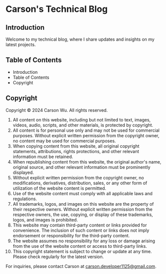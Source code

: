# Carson's Technical Blog

## Introduction

Welcome to my technical blog, where I share updates and insights on my latest projects.

## Table of Contents

- Introduction
- Table of Contents
- Copyright

## Copyright

Copyright © 2024 Carson Wu. All rights reserved.

1. All content on this website, including but not limited to text, images, videos, audio, scripts, and other materials, is protected by copyright.
2. All content is for personal use only and may not be used for commercial purposes. Without explicit written permission from the copyright owner, no content may be used for commercial purposes.
3. When copying content from this website, all original copyright statements, attributions, rights protections, and other relevant information must be retained.
4. When republishing content from this website, the original author's name, original source, and other relevant information must be prominently displayed.
5. Without explicit written permission from the copyright owner, no modifications, derivatives, distribution, sales, or any other form of utilization of the website content is permitted.
6. Use of the website content must comply with all applicable laws and regulations.
7. All trademarks, logos, and images on this website are the property of their respective owners. Without explicit written permission from the respective owners, the use, copying, or display of these trademarks, logos, and images is prohibited.
8. This website may contain third-party content or links provided for convenience. The inclusion of such content or links does not imply endorsement or responsibility for the third-party content.
9. The website assumes no responsibility for any loss or damage arising from the use of the website content or access to third-party links.
10. This copyright statement is subject to change or update at any time. Please check regularly for the latest version.

For inquiries, please contact Carson at [carson.developer1125@gmail.com](mailto:carson.developer1125@gmail.com).
